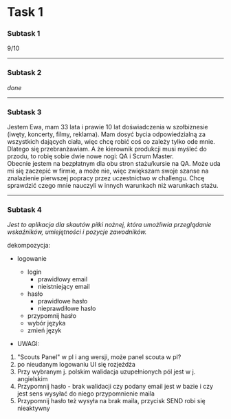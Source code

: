 # Task 1
### Subtask 1
9/10

***
### Subtask 2
<i>done</i> 

***
### Subtask 3
Jestem Ewa, mam 33 lata i prawie 10 lat doświadczenia w szołbiznesie (iwęty, koncerty, filmy, reklama). 
Mam dosyć bycia odpowiedzialną za wszystkich dających ciała, więc chcę robić coś co zależy tylko ode mnie.
<BR>
Dlatego się przebranżawiam. A że kierownik produkcji musi myśleć do przodu, to robię sobie dwie nowe nogi:
QA i Scrum Master.
<BR>
Obecnie jestem na bezpłatnym dla obu stron stażu/kursie na QA. Może uda mi się zaczepić w firmie, a może nie, więc 
zwiększam swoje szanse na znalazienie pierwszej popracy przez uczestnictwo w challengu. Chcę sprawdzić czego 
mnie nauczyli w innych warunkach
niż warunkach stażu. 

***
### Subtask 4
<i>Jest to aplikacja dla skautów piłki nożnej, która umożliwia przeglądanie wskaźników, umiejętności i pozycje zawodników.</i>

dekompozycja:
* logowanie
    * login 
      * prawidłowy email 
      * nieistniejący email
    * hasło
      * prawidłowe hasło
      * nieprawdiłowe hasło
    * przypomnij hasło
    * wybór języka
    * zmień język
      
 * UWAGI:
1) "Scouts Panel" w pl i ang wersji, może panel scouta w pl?
2) po nieudanym logowaniu UI się rozjeżdża 
3) Przy wybranym j. polskim walidacja uzupełnionych pól jest w j. angielskim
4) Przypomnij hasło - brak walidacji czy podany email jest w bazie i czy jest sens wysyłać do niego przypomnienie maila
5) Przypomnij hasło też wysyła na brak maila, przycisk SEND robi się nieaktywny
 
